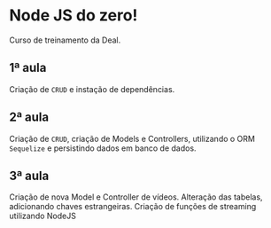 # Node JS do zero!
Curso de treinamento da Deal.

## 1ª aula
Criação de `CRUD` e instação de dependências.

## 2ª aula
Criação de `CRUD`, criação de Models e Controllers, utilizando o ORM `Sequelize` e persistindo dados em banco de dados.

## 3ª aula
Criação de nova Model e Controller de vídeos.
Alteração das tabelas, adicionando chaves estrangeiras.
Criação de funções de streaming utilizando NodeJS